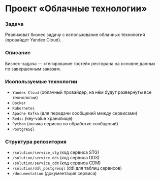 # Проект «Облачные технологии»

### Задача

Реализоват бизнес задачу с использование облачных технологий (провайдет Yandex Cloud).

### Описание

Бизнес-задача — «тегирование гостей» ресторана на основне данных по завершенным заказам.

### Исопользуемые технологии

- `Yandex Cloud` (облачный провайдер, на нём будут развернуты все технологии)
- `Docker`
- `Kubernetes`
- `Apache Kafka` (для передачи сообщений между сервисами)
- `Redis` (key-value хранилище)
- `Python` (логика серисов по обработке сообщений)
- `PostgreSql`

### Структура репозитория

- `/solution/service_stg` (код сервиса STG)
- `/solution/service_dds` (код сервиса DDS)
- `/solution/service_cdm` (код сервиса CDM)
- `/solution/ddl_postgresql` (ddl для таблиц сервисов)
- `/documentation` (документация сервиса)
